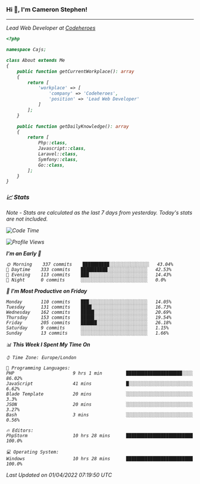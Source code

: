 ### Hi 👋, I'm Cameron Stephen!
<hr>
<p><em>Lead Web Developer at <a href="https://codeheroes.co.uk">Codeheroes</a></p>


```php
<?php

namespace Cajs;

class About extends Me
{
    public function getCurrentWorkplace(): array
    {
        return [
            'workplace' => [
                'company' => 'Codeheroes',
                'position' => 'Lead Web Developer'
            ]
        ];
    }

    public function getDailyKnowledge(): array
    {
        return [
            Php::class,
            Javascript::class,
            Laravel::class,
            Symfony::class,
            Go::class,
        ];
    }
}
```

### 📈 Stats
<p><em>Note - Stats are calculated as the last 7 days from yesterday. Today's stats are not included.</em></p>


<!--START_SECTION:waka-->
![Code Time](http://img.shields.io/badge/Code%20Time-2%2C766%20hrs%206%20mins-blue)

![Profile Views](http://img.shields.io/badge/Profile%20Views-0-blue)

**I'm an Early 🐤** 

```text
🌞 Morning    337 commits    ██████████░░░░░░░░░░░░░░░   43.04% 
🌆 Daytime    333 commits    ██████████░░░░░░░░░░░░░░░   42.53% 
🌃 Evening    113 commits    ███░░░░░░░░░░░░░░░░░░░░░░   14.43% 
🌙 Night      0 commits      ░░░░░░░░░░░░░░░░░░░░░░░░░   0.0%

```
📅 **I'm Most Productive on Friday** 

```text
Monday       110 commits    ███░░░░░░░░░░░░░░░░░░░░░░   14.05% 
Tuesday      131 commits    ████░░░░░░░░░░░░░░░░░░░░░   16.73% 
Wednesday    162 commits    █████░░░░░░░░░░░░░░░░░░░░   20.69% 
Thursday     153 commits    █████░░░░░░░░░░░░░░░░░░░░   19.54% 
Friday       205 commits    ██████░░░░░░░░░░░░░░░░░░░   26.18% 
Saturday     9 commits      ░░░░░░░░░░░░░░░░░░░░░░░░░   1.15% 
Sunday       13 commits     ░░░░░░░░░░░░░░░░░░░░░░░░░   1.66%

```


📊 **This Week I Spent My Time On** 

```text
⌚︎ Time Zone: Europe/London

💬 Programming Languages: 
PHP                      9 hrs 1 min         █████████████████████░░░░   86.02% 
JavaScript               41 mins             █░░░░░░░░░░░░░░░░░░░░░░░░   6.62% 
Blade Template           20 mins             ░░░░░░░░░░░░░░░░░░░░░░░░░   3.3% 
JSON                     20 mins             ░░░░░░░░░░░░░░░░░░░░░░░░░   3.27% 
Bash                     3 mins              ░░░░░░░░░░░░░░░░░░░░░░░░░   0.56%

🔥 Editors: 
PhpStorm                 10 hrs 28 mins      █████████████████████████   100.0%

💻 Operating System: 
Windows                  10 hrs 28 mins      █████████████████████████   100.0%

```


 Last Updated on 01/04/2022 07:19:50 UTC
<!--END_SECTION:waka-->
